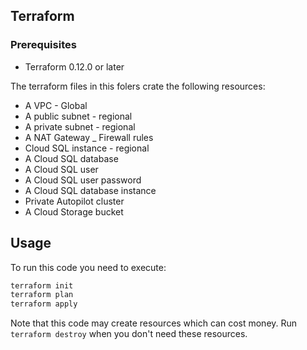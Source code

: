 ## Terraform

### Prerequisites

- Terraform 0.12.0 or later

The terraform files in this folers crate the following resources:

- A VPC - Global
- A public subnet - regional
- A private subnet - regional
- A NAT Gateway
_ Firewall rules
- Cloud SQL instance - regional
- A Cloud SQL database
- A Cloud SQL user
- A Cloud SQL user password
- A Cloud SQL database instance
- Private Autopilot cluster
- A Cloud Storage bucket

## Usage

To run this code you need to execute:

```bash
terraform init
terraform plan
terraform apply
```

Note that this code may create resources which can cost money. Run `terraform destroy` when you don't need these resources.
